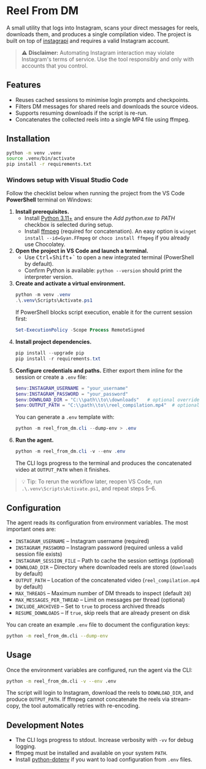 # Reel From DM

A small utility that logs into Instagram, scans your direct messages for reels, downloads them, and produces a single compilation video. The project is built on top of [instagrapi](https://github.com/subzeroid/instagrapi) and requires a valid Instagram account.

> ⚠️ **Disclaimer:** Automating Instagram interaction may violate Instagram's terms of service. Use the tool responsibly and only with accounts that you control.

## Features

- Reuses cached sessions to minimise login prompts and checkpoints.
- Filters DM messages for shared reels and downloads the source videos.
- Supports resuming downloads if the script is re-run.
- Concatenates the collected reels into a single MP4 file using ffmpeg.

## Installation

```bash
python -m venv .venv
source .venv/bin/activate
pip install -r requirements.txt
```

### Windows setup with Visual Studio Code

Follow the checklist below when running the project from the VS Code **PowerShell** terminal on Windows:

1. **Install prerequisites.**
   - Install [Python 3.11+](https://www.python.org/downloads/windows/) and ensure the *Add python.exe to PATH* checkbox is selected during setup.
   - Install [ffmpeg](https://ffmpeg.org/download.html) (required for concatenation). An easy option is `winget install --id=Gyan.FFmpeg` or `choco install ffmpeg` if you already use Chocolatey.
2. **Open the project in VS Code and launch a terminal.**
   - Use <kbd>Ctrl</kbd>+<kbd>Shift</kbd>+<kbd>`</kbd> to open a new integrated terminal (PowerShell by default).
   - Confirm Python is available: `python --version` should print the interpreter version.
3. **Create and activate a virtual environment.**
   ```powershell
   python -m venv .venv
   .\.venv\Scripts\Activate.ps1
   ```
   If PowerShell blocks script execution, enable it for the current session first:
   ```powershell
   Set-ExecutionPolicy -Scope Process RemoteSigned
   ```
4. **Install project dependencies.**
   ```powershell
   pip install --upgrade pip
   pip install -r requirements.txt
   ```
5. **Configure credentials and paths.** Either export them inline for the session or create a `.env` file:
   ```powershell
   $env:INSTAGRAM_USERNAME = "your_username"
   $env:INSTAGRAM_PASSWORD = "your_password"
   $env:DOWNLOAD_DIR = "C:\\path\\to\\downloads"   # optional override
   $env:OUTPUT_PATH = "C:\\path\\to\\reel_compilation.mp4"  # optional override
   ```
   You can generate a `.env` template with:
   ```powershell
   python -m reel_from_dm.cli --dump-env > .env
   ```
6. **Run the agent.**
   ```powershell
   python -m reel_from_dm.cli -v --env .env
   ```
   The CLI logs progress to the terminal and produces the concatenated video at `OUTPUT_PATH` when it finishes.

> 💡 Tip: To rerun the workflow later, reopen VS Code, run `.\.venv\Scripts\Activate.ps1`, and repeat steps 5–6.

## Configuration

The agent reads its configuration from environment variables. The most important ones are:

- `INSTAGRAM_USERNAME` – Instagram username (required)
- `INSTAGRAM_PASSWORD` – Instagram password (required unless a valid session file exists)
- `INSTAGRAM_SESSION_FILE` – Path to cache the session settings (optional)
- `DOWNLOAD_DIR` – Directory where downloaded reels are stored (`downloads` by default)
- `OUTPUT_PATH` – Location of the concatenated video (`reel_compilation.mp4` by default)
- `MAX_THREADS` – Maximum number of DM threads to inspect (default `20`)
- `MAX_MESSAGES_PER_THREAD` – Limit on messages per thread (optional)
- `INCLUDE_ARCHIVED` – Set to `true` to process archived threads
- `RESUME_DOWNLOADS` – If `true`, skip reels that are already present on disk

You can create an example `.env` file to document the configuration keys:

```bash
python -m reel_from_dm.cli --dump-env
```

## Usage

Once the environment variables are configured, run the agent via the CLI:

```bash
python -m reel_from_dm.cli -v --env .env
```

The script will login to Instagram, download the reels to `DOWNLOAD_DIR`, and produce `OUTPUT_PATH`. If ffmpeg cannot concatenate the reels via stream-copy, the tool automatically retries with re-encoding.

## Development Notes

- The CLI logs progress to stdout. Increase verbosity with `-vv` for debug logging.
- ffmpeg must be installed and available on your system `PATH`.
- Install [python-dotenv](https://github.com/theskumar/python-dotenv) if you want to load configuration from `.env` files.
